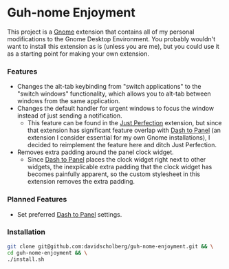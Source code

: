 # Guh-nome Enjoyment

This project is a [Gnome][gnome] extension that contains all of my personal modifications to the Gnome Desktop Environment. You probably wouldn't want to install this extension as is (unless you are me), but you could use it as a starting point for making your own extension.

### Features

* Changes the alt-tab keybinding from "switch applications" to the "switch windows" functionality, which allows you to alt-tab between windows from the same application.
* Changes the default handler for urgent windows to focus the window instead of just sending a notification.
    * This feature can be found in the [Just Perfection][just-perfection] extension, but since that extension has significant feature overlap with [Dash to Panel][dash-to-panel] (an extension I consider essential for my own Gnome installations), I decided to reimplement the feature here and ditch Just Perfection.
* Removes extra padding around the panel clock widget.
    * Since [Dash to Panel][dash-to-panel] places the clock widget right next to other widgets, the inexplicable extra padding that the clock widget has becomes painfully apparent, so the custom stylesheet in this extension removes the extra padding.

### Planned Features

* Set preferred [Dash to Panel][dash-to-panel] settings.

[gnome]: https://www.gnome.org/
[just-perfection]: https://extensions.gnome.org/extension/3843/just-perfection/
[dash-to-panel]:  https://extensions.gnome.org/extension/1160/dash-to-panel/

### Installation

```bash
git clone git@github.com:davidscholberg/guh-nome-enjoyment.git && \
cd guh-nome-enjoyment && \
./install.sh
```
